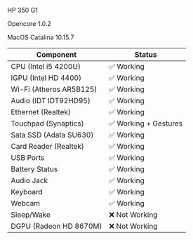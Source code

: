HP 350 G1

Opencore 1.0.2

MacOS Catalina 10.15.7

| **Component**          | **Status**            |
|------------------------|-----------------------|
| CPU (Intel i5 4200U)   | ✅ Working            |
| IGPU (Intel HD 4400)   | ✅ Working            |
| Wi-Fi (Atheros AR5B125)| ✅ Working            |
| Audio (IDT IDT92HD95)  | ✅ Working            |
| Ethernet (Realtek)     | ✅ Working            |
| Touchpad (Synaptics)   | ✅ Working + Gestures |
| Sata SSD (Adata SU630) | ✅ Working            |
| Card Reader (Realtek)  | ✅ Working            |
| USB Ports              | ✅ Working            |
| Battery Status         | ✅ Working            |
| Audio Jack             | ✅ Working            |
| Keyboard               | ✅ Working            |
| Webcam                 | ✅ Working            |
| Sleep/Wake             | ❌ Not Working        |
| DGPU (Radeon HD 8670M) | ❌ Not Working        |
